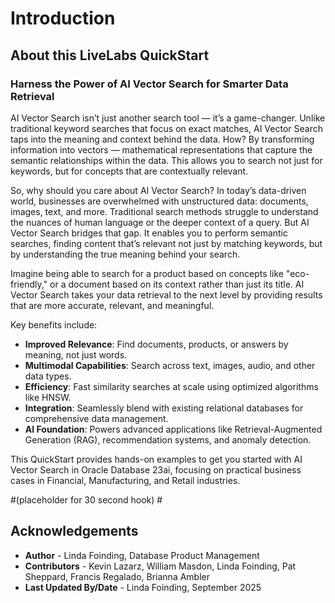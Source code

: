 # Introduction

## About this LiveLabs QuickStart

### Harness the Power of AI Vector Search for Smarter Data Retrieval

AI Vector Search isn’t just another search tool — it’s a game-changer. Unlike traditional keyword searches that focus on exact matches, AI Vector Search taps into the meaning and context behind the data. How? By transforming information into vectors — mathematical representations that capture the semantic relationships within the data. This allows you to search not just for keywords, but for concepts that are contextually relevant.

So, why should you care about AI Vector Search? In today’s data-driven world, businesses are overwhelmed with unstructured data: documents, images, text, and more. Traditional search methods struggle to understand the nuances of human language or the deeper context of a query. But AI Vector Search bridges that gap. It enables you to perform semantic searches, finding content that’s relevant not just by matching keywords, but by understanding the true meaning behind your search.

Imagine being able to search for a product based on concepts like "eco-friendly," or a document based on its context rather than just its title. AI Vector Search takes your data retrieval to the next level by providing results that are more accurate, relevant, and meaningful.

Key benefits include:
- **Improved Relevance**: Find documents, products, or answers by meaning, not just words.
- **Multimodal Capabilities**: Search across text, images, audio, and other data types.
- **Efficiency**: Fast similarity searches at scale using optimized algorithms like HNSW.
- **Integration**: Seamlessly blend with existing relational databases for comprehensive data management.
- **AI Foundation**: Powers advanced applications like Retrieval-Augmented Generation (RAG), recommendation systems, and anomaly detection.

This QuickStart provides hands-on examples to get you started with AI Vector Search in Oracle Database 23ai, focusing on practical business cases in Financial, Manufacturing, and Retail industries.

#(placeholder for 30 second hook)
#[](youtube:REPLACE_WITH_VIDEO_ID)

## Acknowledgements
* **Author** - Linda Foinding, Database Product Management
* **Contributors** -  Kevin Lazarz, William Masdon, Linda Foinding, Pat Sheppard, Francis Regalado, Brianna Ambler
* **Last Updated By/Date** - Linda Foinding, September 2025